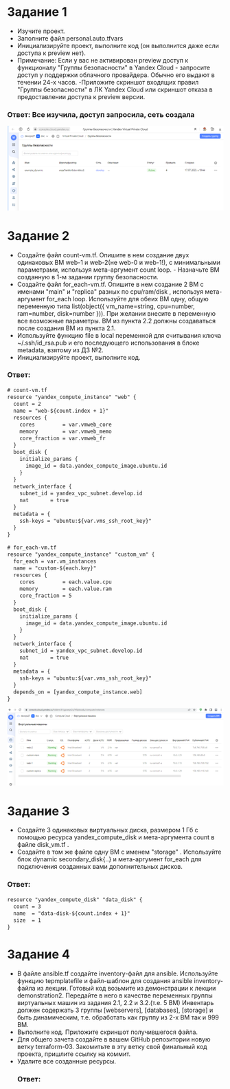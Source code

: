 # Задание 1
- Изучите проект.
- Заполните файл personal.auto.tfvars
- Инициализируйте проект, выполните код (он выполнится даже если доступа к preview нет).
- Примечание: Если у вас не активирован preview доступ к функционалу "Группы безопасности" в Yandex Cloud - запросите доступ у поддержки облачного провайдера. Обычно его выдают в течении 24-х часов.
-Приложите скриншот входящих правил "Группы безопасности" в ЛК Yandex Cloud или скриншот отказа в предоставлении доступа к preview версии.
### Ответ: Все изучила, доступ запросила, сеть создала

![yc](https://github.com/EVolgina/devops27-tf3/blob/main/YC.PNG)

# Задание 2
- Создайте файл count-vm.tf. Опишите в нем создание двух одинаковых ВМ web-1 и web-2(не web-0 и web-1!), с минимальными параметрами, используя мета-аргумент count loop. - Назначьте ВМ созданную в 1-м задании группу безопасности.
- Создайте файл for_each-vm.tf. Опишите в нем создание 2 ВМ с именами "main" и "replica" разных по cpu/ram/disk , используя мета-аргумент for_each loop. Используйте для обеих ВМ одну, общую переменную типа list(object({ vm_name=string, cpu=number, ram=number, disk=number })). При желании внесите в переменную все возможные параметры.
ВМ из пункта 2.2 должны создаваться после создания ВМ из пункта 2.1.
- Используйте функцию file в local переменной для считывания ключа ~/.ssh/id_rsa.pub и его последующего использования в блоке metadata, взятому из ДЗ №2.
- Инициализируйте проект, выполните код.
### Ответ: 
```
# count-vm.tf
resource "yandex_compute_instance" "web" {
  count = 2
  name = "web-${count.index + 1}"
  resources {
    cores         = var.vmweb_core
    memory        = var.vmweb_memo
    core_fraction = var.vmweb_fr
  }
  boot_disk {
    initialize_params {
      image_id = data.yandex_compute_image.ubuntu.id
    }
  }
  network_interface {
    subnet_id = yandex_vpc_subnet.develop.id
    nat       = true
  }
  metadata = {
    ssh-keys = "ubuntu:${var.vms_ssh_root_key}"
  }
}
```
```
# for_each-vm.tf
resource "yandex_compute_instance" "custom_vm" {
  for_each = var.vm_instances
  name = "custom-${each.key}"
  resources {
    cores         = each.value.cpu
    memory        = each.value.ram
    core_fraction = 5
  }
  boot_disk {
    initialize_params {
      image_id = data.yandex_compute_image.ubuntu.id
    }
  }
  network_interface {
    subnet_id = yandex_vpc_subnet.develop.id
    nat       = true
  }
  metadata = {
    ssh-keys = "ubuntu:${var.vms_ssh_root_key}"
  }
  depends_on = [yandex_compute_instance.web]
}
```
![vm](https://github.com/EVolgina/devops27-tf3/blob/main/4%20vm.PNG)
# Задание 3
- Создайте 3 одинаковых виртуальных диска, размером 1 Гб с помощью ресурса yandex_compute_disk и мета-аргумента count в файле disk_vm.tf .
- Создайте в том же файле одну ВМ c именем "storage" . Используйте блок dynamic secondary_disk{..} и мета-аргумент for_each для подключения созданных вами дополнительных дисков.
### Ответ:
```
resource "yandex_compute_disk" "data_disk" {
  count = 3
  name  = "data-disk-${count.index + 1}"
  size  = 1
}
```

# Задание 4
- В файле ansible.tf создайте inventory-файл для ansible. Используйте функцию tepmplatefile и файл-шаблон для создания ansible inventory-файла из лекции. Готовый код возьмите из демонстрации к лекции demonstration2. Передайте в него в качестве переменных группы виртуальных машин из задания 2.1, 2.2 и 3.2.(т.е. 5 ВМ)
Инвентарь должен содержать 3 группы [webservers], [databases], [storage] и быть динамическим, т.е. обработать как группу из 2-х ВМ так и 999 ВМ.
- Выполните код. Приложите скриншот получившегося файла.
- Для общего зачета создайте в вашем GitHub репозитории новую ветку terraform-03. Закомитьте в эту ветку свой финальный код проекта, пришлите ссылку на коммит.
- Удалите все созданные ресурсы.
  ### Ответ:
